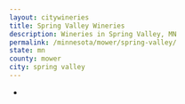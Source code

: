 ```yaml
---
layout: citywineries
title: Spring Valley Wineries
description: Wineries in Spring Valley, MN
permalink: /minnesota/mower/spring-valley/
state: mn
county: mower
city: spring valley
---
```

-
